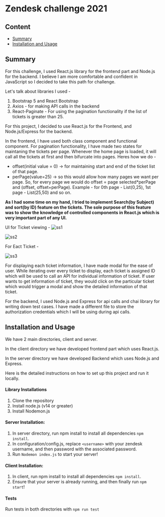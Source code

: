 # Zendesk challenge 2021

## Content
- [Summary](#summary)
- [Installation and Usage](#installation-and-usage)

## Summary

For this challenge, I used React.js library for the frontend part and Node.js for the backend. I believe I am more comfortable and confident in JavaScript so I decided to take this path for challenge. 

Let's talk about libraries I used - 

1. Bootstrap 5 and React Bootstrap
2. Axios - for making API calls in the backend
3. React-Paginate - For using the pagination functionality if the list of tickets is greater than 25.

For this project, I decided to use React.js for the Frontend, and Node.js/Express for the backend. 

In the frontend, I have used both class component and functional component. For pagination functionality, I have made two states for maintaning the tickets per page. Whenever the home page is loaded, it will call all the tickets at first and then bifurcate into pages. Heres how we do -  
  - offset(initial value = 0) -> for maintaining start and end of the ticket list of that page. 
  - perPage(value=25) -> so this would allow how many pages we want per page.
So, for every page we would do offset = page selected*perPage and (offset, offset+perPage). Example - for 0th page - List(0,25), 1st page - List(25,50) and so on.


**As I had some time on my hand, I tried to implement Search(by Subject) and sort(by ID) feature on the tickets. The sole purpose of this feature was to show the knowledge of controlled components in React.js which is very important part of any UI.**


UI for Ticket viewing - 
![ss1](https://user-images.githubusercontent.com/90352791/143507165-460ad6f8-0eb9-4484-a539-62ff90eb0ba3.png)

![ss2](https://user-images.githubusercontent.com/90352791/143507169-9dbddde0-30ca-4ac8-8b7d-163591c82330.png)

For Eact Ticket - 

![ss3](https://user-images.githubusercontent.com/90352791/143507207-9f54d849-9c5e-4cea-8f9d-986197ab5838.png)




For displaying each ticket information, I have made modal for the ease of user. While iterating over every ticket to display, each ticket is assigned ID which will be used to call an API for individual information of ticket. If user wants to get information of ticket, they would click on the particular ticket which would trigger a modal and show the detailed information of that ticket.   

For the backend, I used Node.js and Express for api calls and chai library for writing down test cases. I have made a different file to store the authorization credentials which I will be using during api calls.

## Installation and Usage

We have 2 main directories, client and server.

In the client directory we have developed frontend part which uses React.js.

In the server directory we have developed Backend which uses Node.js and Express.

Here is the detailed instructions on how to set up this project and run it locally.

#### Library Installations
1. Clone the repository
2. Install node.js (v14 or greater)
3. Install Nodemon.js

#### Server Installation:
1. In server directory, run npm install to install all dependencies ```npm install```.
2. In configuration/config.js, replace ```<username>``` with your zendesk username, and then password with the associated password.
3. Run ```Nodemon index.js``` to start your server!

#### Client Installation:
1. In client, run npm install to install all dependencies ```npm install```.
2. Ensure that your server is already running, and then finally run ```npm start```!

#### Tests
Run tests in both directories with ```npm run test```

